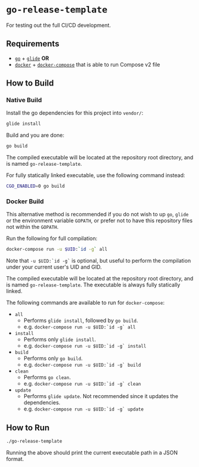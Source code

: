 # `go-release-template`

For testing out the full CI/CD development.

## Requirements

* [`go`](https://golang.org/dl/) + [`glide`](https://glide.sh/) **OR**
* [`docker`](https://www.docker.com/get-docker) +
  [`docker-compose`](https://docs.docker.com/compose/install/) that is able to
  run Compose v2 file

## How to Build

### Native Build

Install the go dependencies for this project into `vendor/`:

```bash
glide install
```

Build and you are done:

```bash
go build
```

The compiled executable will be located at the repository root directory, and is
named `go-release-template`.

For fully statically linked executable, use the following command instead:

```bash
CGO_ENABLED=0 go build
```

### Docker Build

This alternative method is recommended if you do not wish to up `go`, `glide` or
the environment variable `GOPATH`, or prefer not to have this repository files
not within the `GOPATH`.

Run the following for full compilation:

```bash
docker-compose run -u $UID:`id -g` all
```

Note that `` -u $UID:`id -g` `` is optional, but useful to perform the
compilation under your current user's UID and GID.

The compiled executable will be located at the repository root directory, and is
named `go-release-template`. The executable is always fully statically linked.

The following commands are available to run for `docker-compose`:

* `all`
  * Performs `glide install`, followed by `go build`.
  * e.g. `` docker-compose run -u $UID:`id -g` all ``
* `install`
  * Performs only `glide install`.
  * e.g. `` docker-compose run -u $UID:`id -g` install ``
* `build`
  * Performs only `go build`.
  * e.g. `` docker-compose run -u $UID:`id -g` build ``
* `clean`
  * Performs `go clean`.
  * e.g. `` docker-compose run -u $UID:`id -g` clean ``
* `update`
  * Performs `glide update`. Not recommended since it updates the dependencies.
  * e.g. `` docker-compose run -u $UID:`id -g` update ``

## How to Run

```bash
./go-release-template
```

Running the above should print the current executable path in a JSON format.
